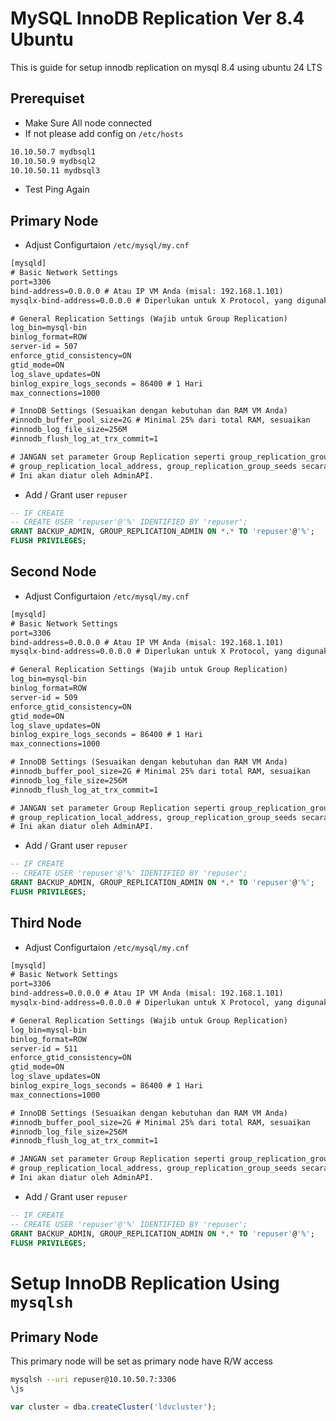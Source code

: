 # MySQL InnoDB Replication Ver 8.4 Ubuntu
This is guide for setup innodb replication on mysql 8.4 using ubuntu 24 LTS 

## Prerequiset
- Make Sure All node connected 
- If not please add config on `/etc/hosts`
```txt
10.10.50.7 mydbsql1
10.10.50.9 mydbsql2
10.10.50.11 mydbsql3
```
- Test Ping Again

## Primary Node
- Adjust Configurtaion `/etc/mysql/my.cnf`
```txt
[mysqld]
# Basic Network Settings
port=3306
bind-address=0.0.0.0 # Atau IP VM Anda (misal: 192.168.1.101)
mysqlx-bind-address=0.0.0.0 # Diperlukan untuk X Protocol, yang digunakan AdminAPI

# General Replication Settings (Wajib untuk Group Replication)
log_bin=mysql-bin
binlog_format=ROW
server-id = 507
enforce_gtid_consistency=ON
gtid_mode=ON
log_slave_updates=ON
binlog_expire_logs_seconds = 86400 # 1 Hari
max_connections=1000

# InnoDB Settings (Sesuaikan dengan kebutuhan dan RAM VM Anda)
#innodb_buffer_pool_size=2G # Minimal 25% dari total RAM, sesuaikan
#innodb_log_file_size=256M
#innodb_flush_log_at_trx_commit=1

# JANGAN set parameter Group Replication seperti group_replication_group_name,
# group_replication_local_address, group_replication_group_seeds secara manual.
# Ini akan diatur oleh AdminAPI.
```
- Add / Grant user `repuser`
```sql
-- IF CREATE 
-- CREATE USER 'repuser'@'%' IDENTIFIED BY 'repuser';
GRANT BACKUP_ADMIN, GROUP_REPLICATION_ADMIN ON *.* TO 'repuser'@'%';
FLUSH PRIVILEGES;
```

## Second Node 
- Adjust Configurtaion `/etc/mysql/my.cnf`
```txt
[mysqld]
# Basic Network Settings
port=3306
bind-address=0.0.0.0 # Atau IP VM Anda (misal: 192.168.1.101)
mysqlx-bind-address=0.0.0.0 # Diperlukan untuk X Protocol, yang digunakan AdminAPI

# General Replication Settings (Wajib untuk Group Replication)
log_bin=mysql-bin
binlog_format=ROW
server-id = 509
enforce_gtid_consistency=ON
gtid_mode=ON
log_slave_updates=ON
binlog_expire_logs_seconds = 86400 # 1 Hari
max_connections=1000

# InnoDB Settings (Sesuaikan dengan kebutuhan dan RAM VM Anda)
#innodb_buffer_pool_size=2G # Minimal 25% dari total RAM, sesuaikan
#innodb_log_file_size=256M
#innodb_flush_log_at_trx_commit=1

# JANGAN set parameter Group Replication seperti group_replication_group_name,
# group_replication_local_address, group_replication_group_seeds secara manual.
# Ini akan diatur oleh AdminAPI.
```

- Add / Grant user `repuser`
```sql
-- IF CREATE 
-- CREATE USER 'repuser'@'%' IDENTIFIED BY 'repuser';
GRANT BACKUP_ADMIN, GROUP_REPLICATION_ADMIN ON *.* TO 'repuser'@'%';
FLUSH PRIVILEGES;
```

## Third Node
- Adjust Configurtaion `/etc/mysql/my.cnf`
```txt
[mysqld]
# Basic Network Settings
port=3306
bind-address=0.0.0.0 # Atau IP VM Anda (misal: 192.168.1.101)
mysqlx-bind-address=0.0.0.0 # Diperlukan untuk X Protocol, yang digunakan AdminAPI

# General Replication Settings (Wajib untuk Group Replication)
log_bin=mysql-bin
binlog_format=ROW
server-id = 511
enforce_gtid_consistency=ON
gtid_mode=ON
log_slave_updates=ON
binlog_expire_logs_seconds = 86400 # 1 Hari
max_connections=1000

# InnoDB Settings (Sesuaikan dengan kebutuhan dan RAM VM Anda)
#innodb_buffer_pool_size=2G # Minimal 25% dari total RAM, sesuaikan
#innodb_log_file_size=256M
#innodb_flush_log_at_trx_commit=1

# JANGAN set parameter Group Replication seperti group_replication_group_name,
# group_replication_local_address, group_replication_group_seeds secara manual.
# Ini akan diatur oleh AdminAPI.
```

- Add / Grant user `repuser`
```sql
-- IF CREATE 
-- CREATE USER 'repuser'@'%' IDENTIFIED BY 'repuser';
GRANT BACKUP_ADMIN, GROUP_REPLICATION_ADMIN ON *.* TO 'repuser'@'%';
FLUSH PRIVILEGES;
```

# Setup InnoDB Replication Using `mysqlsh`
## Primary Node
This primary node will be set as primary node have R/W access
```bash
mysqlsh --uri repuser@10.10.50.7:3306
\js
```
```js
var cluster = dba.createCluster('ldvcluster');
```
